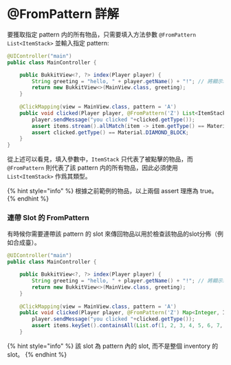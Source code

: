 # @FromPattern 詳解

要獲取指定 pattern 内的所有物品，只需要填入方法參數 `@FromPattern List<ItemStack>` 並輸入指定 pattern:

```java
@UIController("main")
public class MainController {

    public BukkitView<?, ?> index(Player player) {
        String greeting = "hello, " + player.getName() + "!"; // 將顯示玩家的名稱
        return new BukkitView<>(MainView.class, greeting);
    }
    
    @ClickMapping(view = MainView.class, pattern = 'A')
    public void clicked(Player player, @FromPattern('Z') List<ItemStack> items, ItemStack clicked){
        player.sendMessage("you clicked "+clicked.getType());
        assert items.stream().allMatch(item -> item.getType() == Material.BLACK_STAINED_GLASS_PANE);
        assert clicked.getType() == Material.DIAMOND_BLOCK;
    }
}
```

從上述可以看見，填入參數中，`ItemStack` 只代表了被點擊的物品，而 `@FromPattern` 則代表了該 pattern 内的所有物品，因此必須使用 `List<ItemStack>` 作爲其類型。

{% hint style="info" %}
根據之前範例的物品，以上兩個 assert 理應為 true。
{% endhint %}

### 連帶 Slot 的 FromPattern

有時候你需要連帶該 pattern 的 slot 來傳回物品以用於檢查該物品的slot分佈（例如合成臺）。

```java
@UIController("main")
public class MainController {

    public BukkitView<?, ?> index(Player player) {
        String greeting = "hello, " + player.getName() + "!"; // 將顯示玩家的名稱
        return new BukkitView<>(MainView.class, greeting);
    }
    
    @ClickMapping(view = MainView.class, pattern = 'A')
    public void clicked(Player player, @FromPattern('Z') Map<Integer, ItemStack> items, ItemStack clicked){
        player.sendMessage("you clicked "+clicked.getType());
        assert items.keySet().containsAll(List.of(1, 2, 3, 4, 5, 6, 7, 8));
    }
```

{% hint style="info" %}
該 slot 為 pattern 內的 slot, 而不是整個 inventory 的 slot。
{% endhint %}
